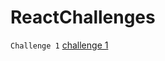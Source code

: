 # ReactChallenges
`Challenge 1`
[challenge 1](https://codesandbox.io/p/sandbox/reactchallenges-usestate2-forked-yy3l9s)
